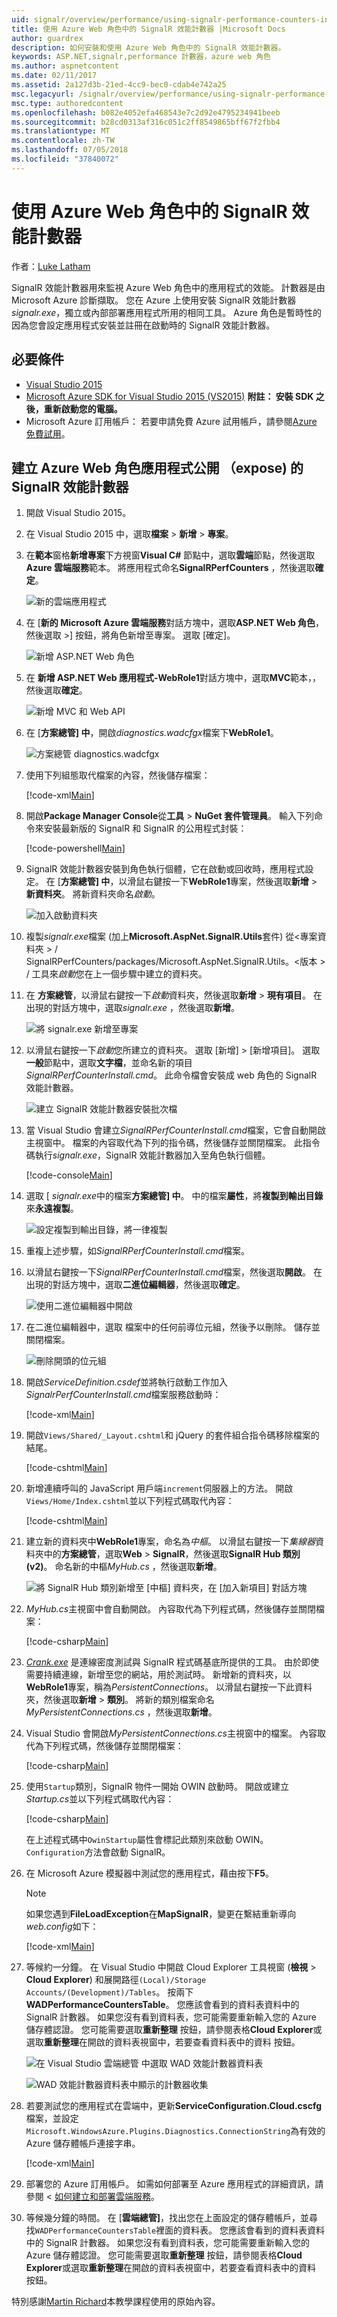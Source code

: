 ```yaml
---
uid: signalr/overview/performance/using-signalr-performance-counters-in-an-azure-web-role
title: 使用 Azure Web 角色中的 SignalR 效能計數器 |Microsoft Docs
author: guardrex
description: 如何安裝和使用 Azure Web 角色中的 SignalR 效能計數器。
keywords: ASP.NET,signalr,performance 計數器，azure web 角色
ms.author: aspnetcontent
ms.date: 02/11/2017
ms.assetid: 2a127d3b-21ed-4cc9-bec0-cdab4e742a25
msc.legacyurl: /signalr/overview/performance/using-signalr-performance-counters-in-an-azure-web-role
msc.type: authoredcontent
ms.openlocfilehash: b082e4052efa468543e7c2d92e4795234941beeb
ms.sourcegitcommit: b28cd0313af316c051c2ff8549865bff67f2fbb4
ms.translationtype: MT
ms.contentlocale: zh-TW
ms.lasthandoff: 07/05/2018
ms.locfileid: "37840072"
---
```

# <a name="using-signalr-performance-counters-in-an-azure-web-role"></a>使用 Azure Web 角色中的 SignalR 效能計數器

作者：[Luke Latham](https://github.com/guardrex)

SignalR 效能計數器用來監視 Azure Web 角色中的應用程式的效能。 計數器是由 Microsoft Azure 診斷擷取。 您在 Azure 上使用安裝 SignalR 效能計數器*signalr.exe*，獨立或內部部署應用程式所用的相同工具。 Azure 角色是暫時性的因為您會設定應用程式安裝並註冊在啟動時的 SignalR 效能計數器。

## <a name="prerequisites"></a>必要條件

* [Visual Studio 2015](https://www.visualstudio.com/vs/visual-studio-express/)
* [Microsoft Azure SDK for Visual Studio 2015 (VS2015)](https://azure.microsoft.com/downloads/) **附註： 安裝 SDK 之後，重新啟動您的電腦。**
* Microsoft Azure 訂用帳戶： 若要申請免費 Azure 試用帳戶，請參閱[Azure 免費試用](https://azure.microsoft.com/free/)。

## <a name="creating-an-azure-web-role-application-that-exposes-signalr-performance-counters"></a>建立 Azure Web 角色應用程式公開 （expose) 的 SignalR 效能計數器

1. 開啟 Visual Studio 2015。

2. 在 Visual Studio 2015 中，選取**檔案** > **新增** > **專案**。

3. 在**範本**窗格**新增專案**下方視窗**Visual C#** 節點中，選取**雲端**節點，然後選取**Azure 雲端服務**範本。 將應用程式命名**SignalRPerfCounters** ，然後選取**確定**。

   ![新的雲端應用程式](using-signalr-performance-counters-in-an-azure-web-role/_static/image1.png)
    
4. 在 [**新的 Microsoft Azure 雲端服務**對話方塊中，選取**ASP.NET Web 角色**，然後選取 >] 按鈕，將角色新增至專案。 選取 [確定]。

   ![新增 ASP.NET Web 角色](using-signalr-performance-counters-in-an-azure-web-role/_static/image2.png)
    
5. 在 **新增 ASP.NET Web 應用程式-WebRole1**對話方塊中，選取**MVC**範本，，然後選取**確定**。

   ![新增 MVC 和 Web API](using-signalr-performance-counters-in-an-azure-web-role/_static/image3.png)
    
6. 在 [**方案總管] 中**，開啟*diagnostics.wadcfgx*檔案下**WebRole1**。

   ![方案總管 diagnostics.wadcfgx](using-signalr-performance-counters-in-an-azure-web-role/_static/image4.png)
    
7. 使用下列組態取代檔案的內容，然後儲存檔案：

   [!code-xml[Main](using-signalr-performance-counters-in-an-azure-web-role/samples/sample1.xml)]
    
8. 開啟**Package Manager Console**從**工具** > **NuGet 套件管理員**。 輸入下列命令來安裝最新版的 SignalR 和 SignalR 的公用程式封裝：

   [!code-powershell[Main](using-signalr-performance-counters-in-an-azure-web-role/samples/sample2.ps1)]
    
9. SignalR 效能計數器安裝到角色執行個體，它在啟動或回收時，應用程式設定。 在 [**方案總管] 中**，以滑鼠右鍵按一下**WebRole1**專案，然後選取**新增** > **新資料夾**。 將新資料夾命名*啟動*。

   ![加入啟動資料夾](using-signalr-performance-counters-in-an-azure-web-role/_static/image5.png)
    
10. 複製*signalr.exe*檔案 (加上**Microsoft.AspNet.SignalR.Utils**套件) 從\<專案資料夾 > / SignalRPerfCounters/packages/Microsoft.AspNet.SignalR.Utils。\<版本 > / 工具來*啟動*您在上一個步驟中建立的資料夾。

11. 在 **方案總管**，以滑鼠右鍵按一下*啟動*資料夾，然後選取**新增** > **現有項目**。 在出現的對話方塊中，選取*signalr.exe* ，然後選取**新增**。

    ![將 signalr.exe 新增至專案](using-signalr-performance-counters-in-an-azure-web-role/_static/image6.png)
    
12. 以滑鼠右鍵按一下*啟動*您所建立的資料夾。 選取 [新增] > [新增項目]。 選取 **一般**節點中，選取**文字檔**，並命名新的項目*SignalRPerfCounterInstall.cmd*。 此命令檔會安裝成 web 角色的 SignalR 效能計數器。

    ![建立 SignalR 效能計數器安裝批次檔](using-signalr-performance-counters-in-an-azure-web-role/_static/image7.png)
     
13. 當 Visual Studio 會建立*SignalRPerfCounterInstall.cmd*檔案，它會自動開啟主視窗中。 檔案的內容取代為下列的指令碼，然後儲存並關閉檔案。 此指令碼執行*signalr.exe*，SignalR 效能計數器加入至角色執行個體。

    [!code-console[Main](using-signalr-performance-counters-in-an-azure-web-role/samples/sample3.cmd)]
    
14. 選取 [ *signalr.exe*中的檔案**方案總管] 中**。 中的檔案**屬性**，將**複製到輸出目錄**來**永遠複製**。

    ![設定複製到輸出目錄，將一律複製](using-signalr-performance-counters-in-an-azure-web-role/_static/image8.png)
    
15. 重複上述步驟，如*SignalRPerfCounterInstall.cmd*檔案。

    
16. 以滑鼠右鍵按一下*SignalRPerfCounterInstall.cmd*檔案，然後選取**開啟**。 在出現的對話方塊中，選取**二進位編輯器**，然後選取**確定**。

    ![使用二進位編輯器中開啟](using-signalr-performance-counters-in-an-azure-web-role/_static/image9.png)
    
17. 在二進位編輯器中，選取 檔案中的任何前導位元組，然後予以刪除。 儲存並關閉檔案。

    ![刪除開頭的位元組](using-signalr-performance-counters-in-an-azure-web-role/_static/image10.png)
    
18. 開啟*ServiceDefinition.csdef*並將執行啟動工作加入*SignalrPerfCounterInstall.cmd*檔案服務啟動時：

    [!code-xml[Main](using-signalr-performance-counters-in-an-azure-web-role/samples/sample4.xml?highlight=4-7)]
    
19. 開啟`Views/Shared/_Layout.cshtml`和 jQuery 的套件組合指令碼移除檔案的結尾。

    [!code-cshtml[Main](using-signalr-performance-counters-in-an-azure-web-role/samples/sample5.cshtml)]
    
20. 新增連續呼叫的 JavaScript 用戶端`increment`伺服器上的方法。 開啟`Views/Home/Index.cshtml`並以下列程式碼取代內容：

    [!code-cshtml[Main](using-signalr-performance-counters-in-an-azure-web-role/samples/sample6.cshtml)]
    
21. 建立新的資料夾中**WebRole1**專案，命名為*中樞*。 以滑鼠右鍵按一下*集線器*資料夾中的**方案總管**，選取**Web** > **SignalR**，然後選取**SignalR Hub 類別 (v2)**。 命名新的中樞*MyHub.cs* ，然後選取**新增**。

    ![將 SignalR Hub 類別新增至 [中樞] 資料夾，在 [加入新項目] 對話方塊](using-signalr-performance-counters-in-an-azure-web-role/_static/image13.png)

22. *MyHub.cs*主視窗中會自動開啟。 內容取代為下列程式碼，然後儲存並關閉檔案：

    [!code-csharp[Main](using-signalr-performance-counters-in-an-azure-web-role/samples/sample7.cs)]
    
23. *[Crank.exe](signalr-connection-density-testing-with-crank.md)* 是連線密度測試與 SignalR 程式碼基底所提供的工具。 由於即使需要持續連線，新增至您的網站，用於測試時。 新增新的資料夾，以**WebRole1**專案，稱為*PersistentConnections*。 以滑鼠右鍵按一下此資料夾，然後選取**新增** > **類別**。 將新的類別檔案命名*MyPersistentConnections.cs* ，然後選取**新增**。

24. Visual Studio 會開啟*MyPersistentConnections.cs*主視窗中的檔案。 內容取代為下列程式碼，然後儲存並關閉檔案：

    [!code-csharp[Main](using-signalr-performance-counters-in-an-azure-web-role/samples/sample8.cs)]
    
25. 使用`Startup`類別，SignalR 物件一開始 OWIN 啟動時。 開啟或建立*Startup.cs*並以下列程式碼取代內容：

    [!code-csharp[Main](using-signalr-performance-counters-in-an-azure-web-role/samples/sample9.cs)]
    
    在上述程式碼中`OwinStartup`屬性會標記此類別來啟動 OWIN。 `Configuration`方法會啟動 SignalR。
    
26. 在 Microsoft Azure 模擬器中測試您的應用程式，藉由按下**F5**。

    > [!NOTE]
    > 如果您遇到**FileLoadException**在**MapSignalR**，變更在繫結重新導向*web.config*如下：

    [!code-xml[Main](using-signalr-performance-counters-in-an-azure-web-role/samples/sample12.xml?highlight=3,7)]
    
27. 等候約一分鐘。 在 Visual Studio 中開啟 Cloud Explorer 工具視窗 (**檢視** > **Cloud Explorer**) 和展開路徑`(Local)/Storage Accounts/(Development)/Tables`。 按兩下**WADPerformanceCountersTable**。 您應該會看到的資料表資料中的 SignalR 計數器。 如果您沒有看到資料表，您可能需要重新輸入您的 Azure 儲存體認證。 您可能需要選取**重新整理** 按鈕，請參閱表格**Cloud Explorer**或選取**重新整理**在開啟的資料表視窗中，若要查看資料表中的資料 按鈕。

    ![在 Visual Studio 雲端總管 中選取 WAD 效能計數器資料表](using-signalr-performance-counters-in-an-azure-web-role/_static/image11.png)

    ![WAD 效能計數器資料表中顯示的計數器收集](using-signalr-performance-counters-in-an-azure-web-role/_static/image12.png)
    
28. 若要測試您的應用程式在雲端中，更新**ServiceConfiguration.Cloud.cscfg**檔案，並設定`Microsoft.WindowsAzure.Plugins.Diagnostics.ConnectionString`為有效的 Azure 儲存體帳戶連接字串。

    [!code-xml[Main](using-signalr-performance-counters-in-an-azure-web-role/samples/sample10.xml)]

29. 部署您的 Azure 訂用帳戶。 如需如何部署至 Azure 應用程式的詳細資訊，請參閱 <<c0> [ 如何建立和部署雲端服務](https://docs.microsoft.com/azure/cloud-services/cloud-services-how-to-create-deploy)。

30. 等候幾分鐘的時間。 在 [**雲端總管]**，找出您在上面設定的儲存體帳戶，並尋找`WADPerformanceCountersTable`裡面的資料表。 您應該會看到的資料表資料中的 SignalR 計數器。 如果您沒有看到資料表，您可能需要重新輸入您的 Azure 儲存體認證。 您可能需要選取**重新整理** 按鈕，請參閱表格**Cloud Explorer**或選取**重新整理**在開啟的資料表視窗中，若要查看資料表中的資料 按鈕。

特別感謝[Martin Richard](https://social.msdn.microsoft.com/profile/Martin+Richard)本教學課程使用的原始內容。
